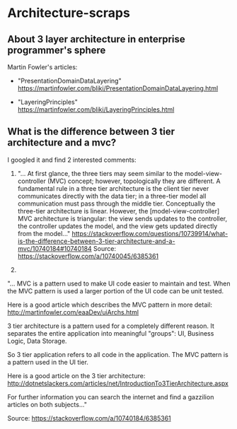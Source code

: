 # Architecture-scraps


## About 3 layer architecture in enterprise programmer's sphere

Martin Fowler's articles:
* "PresentationDomainDataLayering"
https://martinfowler.com/bliki/PresentationDomainDataLayering.html

* "LayeringPrinciples"
https://martinfowler.com/bliki/LayeringPrinciples.html


## What is the difference between 3 tier architecture and a mvc?

I googled it and find 2 interested comments:
1) "... At first glance, the three tiers may seem similar to the model-view-controller (MVC) concept; however, topologically they are different. A fundamental rule in a three tier architecture is the client tier never communicates directly with the data tier; in a three-tier model all communication must pass through the middle tier. Conceptually the three-tier architecture is linear. However, the [model-view-controller] MVC architecture is triangular: the view sends updates to the controller, the controller updates the model, and the view gets updated directly from the model..."
https://stackoverflow.com/questions/10739914/what-is-the-difference-between-3-tier-architecture-and-a-mvc/10740184#10740184
Source: https://stackoverflow.com/a/10740045/6385361

2)
"... MVC is a pattern used to make UI code easier to maintain and test. When the MVC pattern is used a larger portion of the UI code can be unit tested.

Here is a good article which describes the MVC pattern in more detail: http://martinfowler.com/eaaDev/uiArchs.html

3 tier architecture is a pattern used for a completely different reason. It separates the entire application into meaningful "groups": UI, Business Logic, Data Storage.

So 3 tier application refers to all code in the application. The MVC pattern is a pattern used in the UI tier.

Here is a good article on the 3 tier architecture: http://dotnetslackers.com/articles/net/IntroductionTo3TierArchitecture.aspx

For further information you can search the internet and find a gazzilion articles on both subjects..."

Source: https://stackoverflow.com/a/10740184/6385361


